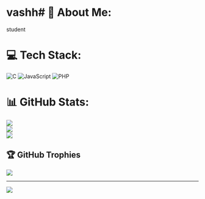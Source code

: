# vashh# 💫 About Me:
student 


# 💻 Tech Stack:
![C](https://img.shields.io/badge/c-%2300599C.svg?style=for-the-badge&logo=c&logoColor=white) ![JavaScript](https://img.shields.io/badge/javascript-%23323330.svg?style=for-the-badge&logo=javascript&logoColor=%23F7DF1E) ![PHP](https://img.shields.io/badge/php-%23777BB4.svg?style=for-the-badge&logo=php&logoColor=white)
# 📊 GitHub Stats:
![](https://github-readme-stats.vercel.app/api?username=brixtloner&theme=dark&hide_border=false&include_all_commits=false&count_private=false)<br/>
![](https://nirzak-streak-stats.vercel.app/?user=brixtloner&theme=dark&hide_border=false)<br/>
![](https://github-readme-stats.vercel.app/api/top-langs/?username=brixtloner&theme=dark&hide_border=false&include_all_commits=false&count_private=false&layout=compact)

## 🏆 GitHub Trophies
![](https://github-profile-trophy.vercel.app/?username=brixtloner&theme=radical&no-frame=false&no-bg=true&margin-w=4)

---
[![](https://visitcount.itsvg.in/api?id=brixtloner&icon=0&color=0)](https://visitcount.itsvg.in)

<!-- Proudly created with GPRM ( https://gprm.itsvg.in ) -->
